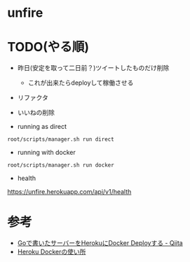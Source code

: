 # unfire

# TODO(やる順)
- 昨日(安定を取って二日前？)ツイートしたものだけ削除
  - これが出来たらdeployして稼働させる
- リファクタ
- いいねの削除

- running as direct

`root/scripts/manager.sh run direct`

- running with docker

`root/scripts/manager.sh run docker`

- health

https://unfire.herokuapp.com/api/v1/health

# 参考



- [Goで書いたサーバーをHerokuにDocker Deployする - Qiita](https://qiita.com/croquette0212/items/2b85aa2c6b2933244f07)
- [Heroku Dockerの使い所](https://www.slideshare.net/kon_yu/heroku-docker)